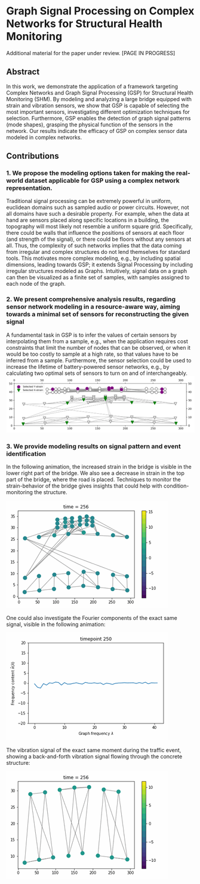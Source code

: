 # Graph Signal Processing on Complex Networks for Structural Health Monitoring
Additional material for the paper under review. [PAGE IN PROGRESS]

## Abstract
In this work, we demonstrate the application of a framework targeting Complex Networks and Graph Signal Processing (GSP) for Structural Health Monitoring (SHM). 
By modeling and analyzing a large bridge equipped with strain and vibration sensors, we show that GSP is capable of selecting the most important sensors, investigating different optimization techniques for selection. Furthermore, GSP enables the detection of graph signal patterns (mode shapes), grasping the physical function of the sensors in the network. 
Our results indicate the efficacy of GSP on complex sensor data modeled in complex networks.

## Contributions

### 1. We propose the modeling options taken for making the real-world dataset applicable for GSP using a complex network representation.
Traditional signal processing can be extremely powerful in uniform, euclidean domains such as sampled audio or power circuits. 
However, not all domains have such a desirable property. 
For example, when the data at hand are sensors placed along specific locations in a building, the topography will most likely not resemble a uniform square grid. 
Specifically, there could be walls that influence the positions of sensors at each floor (and strength of the signal), or there could be floors without any sensors at all. 
Thus, the complexity of such networks implies that the data coming from irregular and complex structures do not lend themselves for standard tools.
This motivates more complex modeling, e.g., by including spatial dimensions, leading towards GSP; it extends Signal Processing by including irregular structures modeled as Graphs. Intuitively, signal data on a graph can then be visualized as a finite set of samples, with samples assigned to each node of the graph.

### 2. We present comprehensive analysis results, regarding sensor network modeling in a resource-aware way, aiming towards a minimal set of sensors for reconstructing the given signal
A fundamental task in GSP is to infer the values of certain sensors by interpolating them from a sample, e.g., when the application requires cost constraints that limit the number of nodes that can be observed, or when it would be too costly to sample at a high rate, so that values have to be inferred from a sample. Furthermore, the sensor selection could be used to increase the lifetime of battery-powered sensor networks, e.g., by calculating two optimal sets of sensors to turn on and of interchangeably.
![](images/chosennodes.png)

### 3. We provide modeling results on signal pattern and event identification

In the following animation, the increased strain in the bridge is visible in the lower right part of the bridge. We also see a decrease in strain in the top part of the bridge, where the road is placed. Techniques to monitor the strain-behavior of the bridge gives insights that could help with condition-monitoring the structure.

![](images/vibrationtest.gif)

One could also investigate the Fourier components of the exact same signal, visible in the following animation:

![](images/fourierexample.gif)

The vibration signal of the exact same moment during the traffic event, showing a back-and-forth vibration signal flowing through the concrete structure:

![](images/vibrations.gif)